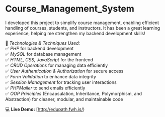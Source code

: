 # Course_Management_System

I developed this project to simplify course management, enabling efficient handling of courses, students, and instructors. It has been a great learning experience, helping me strengthen my backend development skills!  

🔧 *Technologies & Techniques Used:*  
✅ *PHP* for backend development  
✅ *MySQL* for database management  
✅ *HTML, CSS, JavaScript* for the frontend  
✅ *CRUD Operations* for managing data efficiently  
✅ *User Authentication & Authorization* for secure access  
✅ *Form Validation* to enhance data integrity  
✅ *Session Management* for tracking user interactions  
✅ *PHPMailer* to send emails efficiently  
✅ *OOP Principles* (Encapsulation, Inheritance, Polymorphism, and Abstraction) for cleaner, modular, and maintainable code  


💻 **Live Demo:** [http://edupath.fwh.is/)  
